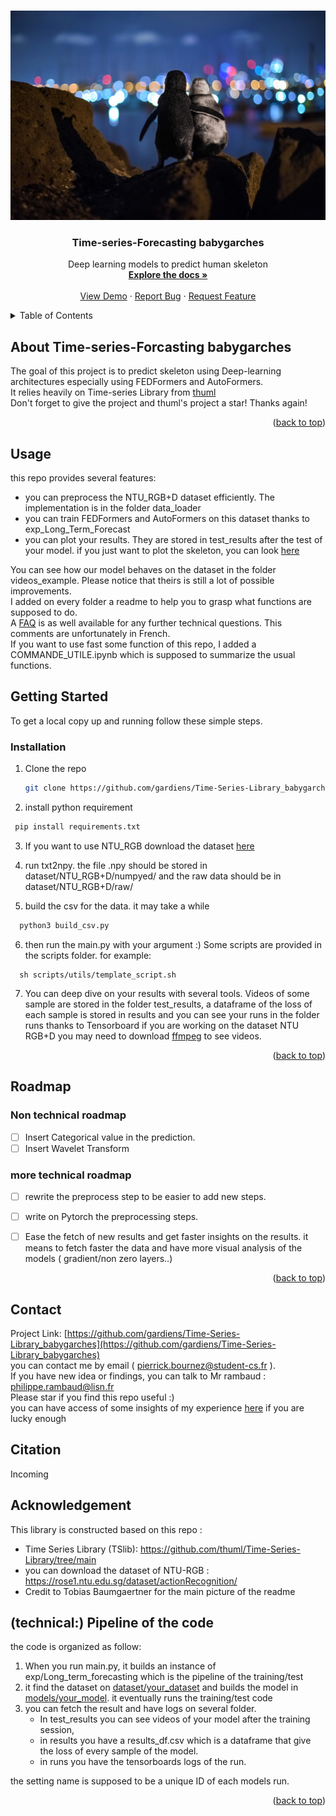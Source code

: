 
<a name="readme-top"></a>
<!--





<!-- PROJECT LOGO -->
<br />
<div align="center">
  <a href="https://github.com/gardiens/Time-Series-Library_babygarches">
    <img src="images/logos.png.jpg" alt="Logo" width=600> 
  </a>

<h3 align="center">Time-series-Forecasting babygarches</h3>

  <p align="center">
    Deep learning models to predict human skeleton 
    <br />
    <a href="https://github.com/gardiens/Time-Series-Library_babygarches"><strong>Explore the docs »</strong></a>
    <br />
    <br />
    <a href="https://github.com/gardiens/Time-Series-Library_babygarches">View Demo</a>
    ·
    <a href="https://github.com/gardiens/Time-Series-Library_babygarches/issues">Report Bug</a>
    ·
    <a href="https://github.com/gardiens/Time-Series-Library_babygarches/issues">Request Feature</a>
  </p>
</div>



<!-- TABLE OF CONTENTS -->
<details>
  <summary>Table of Contents</summary>
  <ol>
    <li>
      <a href="#about-the-project">About The Project</a>
    </li>
    <li>
      <a href="#getting-started">Getting Started</a>
      <ul>
        <li><a href="#installation">Installation</a></li>
      </ul>
    </li>
    <li><a href="#usage">Usage</a></li>
    <li><a href="#roadmap">Roadmap</a></li>
    <li><a href="#contributing">Contributing</a></li>
    <li><a href="#Pipeline of code">Pipeline of code</a></li>

  </ol>
</details>



<!-- ABOUT THE PROJECT -->
## About Time-series-Forcasting babygarches



The goal of this project is to predict skeleton using Deep-learning architectures especially  using FEDFormers and AutoFormers.\
 It relies heavily on Time-series Library from [thuml]( https://github.com/thuml/Time-Series-Library/tree/main)\
Don't forget to give the project and thuml's project a star! Thanks again!

<p align="right">(<a href="#readme-top">back to top</a>)</p>

<!-- USAGE EXAMPLES -->


## Usage
this repo provides several features:
- you can preprocess the NTU_RGB+D  dataset efficiently. The implementation is in the folder data_loader
- you can train FEDFormers and AutoFormers on this dataset thanks to exp_Long_Term_Forecast
- you can plot your results. They are stored in test_results after the test of your model. if you just want to plot the skeleton, you can look [here](https://github.com/gardiens/plot_skeleton_NTU_RGB-D)


You can see how our model behaves on the dataset in the folder videos_example. Please notice that theirs is still a lot of possible improvements.  \
I added on every folder a readme to help you to grasp what functions are supposed to do.\
A [FAQ](https://github.com/gardiens/Time-Series-Library_babygarches/blob/master/FAQ.md#faq-questions-techniques-et-autres) is as well available for  any further technical questions. This comments are unfortunately in French.\
If you want to use fast some function of this repo, I added a COMMANDE_UTILE.ipynb which is supposed to summarize the usual functions.

<!-- GETTING STARTED -->
## Getting Started
To get a local copy up and running follow these simple  steps.

### Installation
1. Clone the repo 

   ```sh
   git clone https://github.com/gardiens/Time-Series-Library_babygarches.git
   ```
2. install python requirement
  ```py
   pip install requirements.txt
   ```
   

3. If you want to use NTU_RGB download the dataset [here](https://rose1.ntu.edu.sg/dataset/actionRecognition/)

4. run txt2npy. 
the file .npy should be stored in dataset/NTU_RGB+D/numpyed/ and the raw data should be in dataset/NTU_RGB+D/raw/

5. build the csv for the data. it may take a while
 ```py
   python3 build_csv.py
   ```

6. then run the main.py with your argument :)  Some scripts are provided in the scripts folder. for example:
 ```console
   sh scripts/utils/template_script.sh
   ```

7. You can deep dive on your results with several tools. Videos of some sample are stored in the folder test_results, a dataframe of the loss of each sample is stored in results and you can see your runs in the folder runs thanks to Tensorboard
if you are working on the dataset NTU RGB+D you may need to download [ffmpeg](https://ffmpeg.org/about.html) to see videos.


<p align="right">(<a href="#readme-top">back to top</a>)</p>


<!-- ROADMAP -->
## Roadmap
### Non technical roadmap
- [ ] Insert Categorical value in the prediction.
- [ ] Insert Wavelet Transform

### more technical roadmap 
- [ ]  rewrite the preprocess step to be easier to add new steps.
- [ ] write on Pytorch the preprocessing steps.
- [ ] Ease the fetch of new results and get faster insights on the results. it means to fetch faster the data and have more visual analysis of the models ( gradient/non zero layers..) 




<p align="right">(<a href="#readme-top">back to top</a>)</p>



## Contact


Project Link: [https://github.com/gardiens/Time-Series-Library_babygarches](https://github.com/gardiens/Time-Series-Library_babygarches) \
you can contact me by email ( pierrick.bournez@student-cs.fr ). \
If you have new idea or findings, you can talk to Mr rambaud : philippe.rambaud@lisn.fr\
Please star if you find this repo useful :)  \
 you can have access of some insights of my experience  [here](https://github.com/gardiens/livrables) if you are lucky enough

##  Citation
Incoming

## Acknowledgement

This library is constructed based on this repo : 
  - Time Series Library (TSlib): 
  https://github.com/thuml/Time-Series-Library/tree/main
- you can download the dataset of NTU-RGB : https://rose1.ntu.edu.sg/dataset/actionRecognition/
- Credit to Tobias Baumgaertner for the main picture of the readme
## (technical:) Pipeline of the code
the code is organized as follow:
1. When you run main.py, it builds an instance of exp/Long_term_forecasting which is the pipeline of the training/test 
2. it find the dataset on [dataset/your_dataset](https://github.com/gardiens/Time-Series-Library_babygarches/tree/master/data_provider) and builds the model in [models/your_model](https://github.com/gardiens/Time-Series-Library_babygarches/tree/master/models). it eventually runs  the training/test code
3. you can fetch the result and have logs on several folder. 
    - In test_results you can see videos of your model after the training session, 
    - in results you have a results_df.csv which is a dataframe that give the loss of every sample of the model. 
    - in runs you have the tensorboards logs of the run.

the setting name is supposed to be a unique ID of each models run. 


<p align="right">(<a href="#readme-top">back to top</a>)</p>

